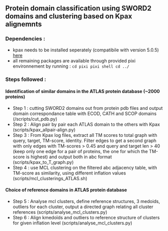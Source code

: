 ## Protein domain classification using SWORD2 domains and clustering based on Kpax alignemnts

### Dependencies :
- kpax needs to be installed seperately (compatibile with version 5.0.5) [here](https://kpax.loria.fr/download.php)
- all remaining packages are available through provided pixi environnement by running :
`cd pixi
pixi shell
cd ../`


### Steps followed :
#### Identification of similar domains in the ATLAS protein database (~2000 proteins)
- Step 1 : cutting SWORD2 domains out from protein pdb files and output domain correspondance table with ECOD, CATH and SCOP domains (/scripts/cut_pdb.py)
- Step 2 : Align pair by pair each ATLAS domain to the others with Kpax (scripts/kpax_allpair-align.py) 
- Step 3 : From Kpax log files, extract all TM scores to total graph with query, target, TM-score, identity. Filter edges to get a second graph with only edges with TM-scores > 0.45 and query and target len > 40 (keep only one edge for a pair of proteins, the one for which the TM-score is highest) and output both in abc format (scripts/kpax_to_T_graph.py)
- Step 4 : use MCL clustering on the filtered abc adjacency table, with TM-score as similarity, using different inflation values (scripts/mcl_clusterings_ATLAS.sh)

#### Choice of reference domains in ATLAS protein database
- Step 5 : Analyse mcl clusters, define reference structures, 3 medoids, outliers for each cluster, output a directed graph relating all cluster references (scripts/analyse_mcl_clusters.py)
- Step 6 : Align kmedoïds and outliers to reference structure of clusters for given inflation level (scripts/analyse_mcl_clusters.py)
